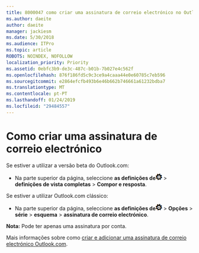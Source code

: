 ```yaml
---
title: 8000047 como criar uma assinatura de correio electrónico no Outlook.com
ms.author: daeite
author: daeite
manager: jackiesm
ms.date: 5/30/2018
ms.audience: ITPro
ms.topic: article
ROBOTS: NOINDEX, NOFOLLOW
localization_priority: Priority
ms.assetid: 0ebfc3b9-de3c-487c-b01b-7b027e4c562f
ms.openlocfilehash: 876f186fd5c9c3ce9a4caaa44e0e60785c7eb596
ms.sourcegitcommit: e2864efcfb493b6e46b662b746661a61232bdba7
ms.translationtype: MT
ms.contentlocale: pt-PT
ms.lasthandoff: 01/24/2019
ms.locfileid: "29484557"
---
```

# <a name="how-to-create-an-email-signature"></a>Como criar uma assinatura de correio electrónico

Se estiver a utilizar a versão beta do Outlook.com:
  
- Na parte superior da página, seleccione **as definições de**![definições de](media/f4b2e798-fff1-4a14-931f-5677a4543b58.png) \> **definições de vista completas** \> **Compor e resposta**. 
    
Se estiver a utilizar Outlook.com clássico:
  
- Na parte superior da página, seleccione **as definições de**![definições de](media/f4b2e798-fff1-4a14-931f-5677a4543b58.png) \> **Opções** \> **série** \> **esquema** \> **assinatura de correio electrónico**. 
    
 **Nota:** Pode ter apenas uma assinatura por conta. 
  
Mais informações sobre como [criar e adicionar uma assinatura de correio electrónico Outlook.com](https://go.microsoft.com/fwlink/p/?linkid=2001404&amp;clcid=0x409).
  

